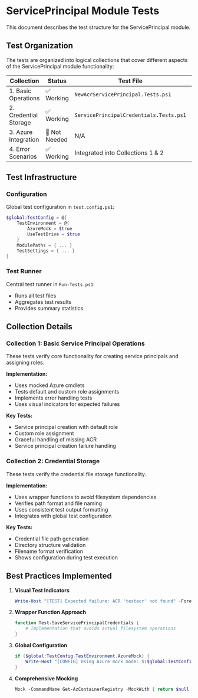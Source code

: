# ServicePrincipal Module Tests

This document describes the test structure for the ServicePrincipal module.

## Test Organization

The tests are organized into logical collections that cover different aspects of the ServicePrincipal module functionality:

| Collection            | Status       | Test File                               | Documentation                          |
| --------------------- | ------------ | --------------------------------------- | -------------------------------------- |
| 1. Basic Operations   | ✅ Working    | `NewAcrServicePrincipal.Tests.ps1`      | `NewAcrServicePrincipal.Tests.md`      |
| 2. Credential Storage | ✅ Working    | `ServicePrincipalCredentials.Tests.ps1` | `ServicePrincipalCredentials.Tests.md` |
| 3. Azure Integration  | 🔵 Not Needed | N/A                                     | N/A                                    |
| 4. Error Scenarios    | ✅ Working    | Integrated into Collections 1 & 2       | See respective docs                    |

## Test Infrastructure

### Configuration

Global test configuration in `test.config.ps1`:

```powershell
$global:TestConfig = @{
    TestEnvironment = @{
        AzureMock = $true
        UseTestDrive = $true
    }
    ModulePaths = { ... }
    TestSettings = { ... }
}
```

### Test Runner

Central test runner in `Run-Tests.ps1`:

- Runs all test files
- Aggregates test results
- Provides summary statistics

## Collection Details

### Collection 1: Basic Service Principal Operations

These tests verify core functionality for creating service principals and assigning roles.

**Implementation:**

- Uses mocked Azure cmdlets
- Tests default and custom role assignments
- Implements error handling tests
- Uses visual indicators for expected failures

**Key Tests:**

- Service principal creation with default role
- Custom role assignment
- Graceful handling of missing ACR
- Service principal creation failure handling

### Collection 2: Credential Storage

These tests verify the credential file storage functionality.

**Implementation:**

- Uses wrapper functions to avoid filesystem dependencies
- Verifies path format and file naming
- Uses consistent test output formatting
- Integrates with global test configuration

**Key Tests:**

- Credential file path generation
- Directory structure validation
- Filename format verification
- Shows configuration during test execution

## Best Practices Implemented

1. **Visual Test Indicators**

   ```powershell
   Write-Host "[TEST] Expected failure: ACR 'testacr' not found" -ForegroundColor Cyan
   ```

2. **Wrapper Function Approach**

   ```powershell
   function Test-SaveServicePrincipalCredentials {
       # Implementation that avoids actual filesystem operations
   }
   ```

3. **Global Configuration**

   ```powershell
   if ($global:TestConfig.TestEnvironment.AzureMock) {
       Write-Host "[CONFIG] Using Azure mock mode: $($global:TestConfig.TestEnvironment.AzureMock)"
   }
   ```

4. **Comprehensive Mocking**

   ```powershell
   Mock -CommandName Get-AzContainerRegistry -MockWith { return $null } -ModuleName ServicePrincipal
   ```
